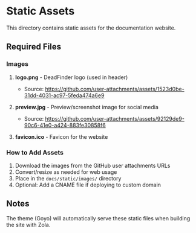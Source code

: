 # Static Assets

This directory contains static assets for the documentation website.

## Required Files

### Images

1. **logo.png** - DeadFinder logo (used in header)
   - Source: https://github.com/user-attachments/assets/1523d0be-31dd-4031-ac97-5feda474a6e9
   
2. **preview.jpg** - Preview/screenshot image for social media
   - Source: https://github.com/user-attachments/assets/92129de9-90c6-41e0-a424-883fe30858f6

3. **favicon.ico** - Favicon for the website

### How to Add Assets

1. Download the images from the GitHub user attachments URLs
2. Convert/resize as needed for web usage
3. Place in the `docs/static/images/` directory
4. Optional: Add a CNAME file if deploying to custom domain

## Notes

The theme (Goyo) will automatically serve these static files when building the site with Zola.
